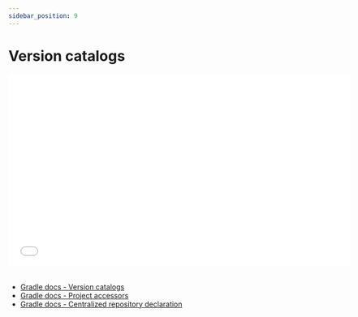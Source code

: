 ```yaml
---
sidebar_position: 9
---
```


# Version catalogs

<iframe src="//www.youtube.com/embed/yz3yvgWPobg?list=PL6yFiPOVXVUi90sQ66dtmuXP-1-TeHwl5" frameborder="0" allowfullscreen width="675" height="380"></iframe>
<br/>
<br/>

- [Gradle docs - Version catalogs](https://docs.gradle.org/7.2/userguide/platforms.html#sub:central-declaration-of-dependencies )
- [Gradle docs - Project accessors](https://docs.gradle.org/7.2/userguide/declaring_dependencies.html#sec:type-safe-project-accessors )
- [Gradle docs - Centralized repository declaration](https://docs.gradle.org/7.2/userguide/declaring_repositories.html#sub:centralized-repository-declaration )
